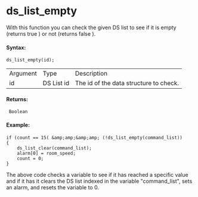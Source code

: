 # ds_list_empty

With this function you can check the given DS list to see if it is empty
(returns true ) or not (returns false ).

#### Syntax:

``` gml
ds_list_empty(id);
```

|          |            |                                        |
|----------|------------|----------------------------------------|
| Argument | Type       | Description                            |
| id       | DS List id | The id of the data structure to check. |

#### Returns:

``` gml
 Boolean
```

#### Example:

``` gml
if (count == 15( &amp;amp;&amp;amp; (!ds_list_empty(command_list))
{
    ds_list_clear(command_list);
    alarm[0] = room_speed;
    count = 0;
}
```

The above code checks a variable to see if it has reached a specific
value and if it has it clears the DS list indexed in the variable
"command_list", sets an alarm, and resets the variable to 0.
